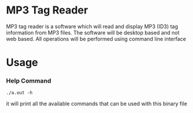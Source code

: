 # MP3 Tag Reader 
MP3 tag reader is a software which will read and display MP3 (ID3) tag information from MP3 files. The software will be desktop based and not web based. All operations will be performed using command line interface

# Usage 
### Help Command 
``` 
./a.out -h
```
it will print all the available commands that can be used with this binary file

